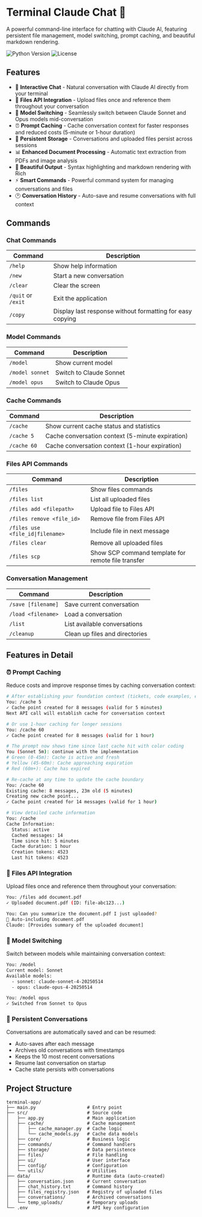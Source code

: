 # Terminal Claude Chat 🤖

A powerful command-line interface for chatting with Claude AI, featuring persistent file management, model switching, prompt caching, and beautiful markdown rendering.

![Python Version](https://img.shields.io/badge/python-3.9+-blue.svg)
![License](https://img.shields.io/badge/license-MIT-green.svg)

## Features

- 💬 **Interactive Chat** - Natural conversation with Claude AI directly from your terminal
- 📎 **Files API Integration** - Upload files once and reference them throughout your conversation
- 🔄 **Model Switching** - Seamlessly switch between Claude Sonnet and Opus models mid-conversation
- ⏰ **Prompt Caching** - Cache conversation context for faster responses and reduced costs (5-minute or 1-hour duration)
- 💾 **Persistent Storage** - Conversations and uploaded files persist across sessions
- 📊 **Enhanced Document Processing** - Automatic text extraction from PDFs and image analysis
- 🎨 **Beautiful Output** - Syntax highlighting and markdown rendering with Rich
- ⚡ **Smart Commands** - Powerful command system for managing conversations and files
- 🕐 **Conversation History** - Auto-save and resume conversations with full context

## Commands

### Chat Commands

| Command | Description |
|---------|-------------|
| `/help` | Show help information |
| `/new` | Start a new conversation |
| `/clear` | Clear the screen |
| `/quit` or `/exit` | Exit the application |
| `/copy` | Display last response without formatting for easy copying |

### Model Commands

| Command | Description |
|---------|-------------|
| `/model` | Show current model |
| `/model sonnet` | Switch to Claude Sonnet |
| `/model opus` | Switch to Claude Opus |

### Cache Commands

| Command | Description |
|---------|-------------|
| `/cache` | Show current cache status and statistics |
| `/cache 5` | Cache conversation context (5-minute expiration) |
| `/cache 60` | Cache conversation context (1-hour expiration) |

### Files API Commands

| Command | Description |
|---------|-------------|
| `/files` | Show files commands |
| `/files list` | List all uploaded files |
| `/files add <filepath>` | Upload file to Files API |
| `/files remove <file_id>` | Remove file from Files API |
| `/files use <file_id\|filename>` | Include file in next message |
| `/files clear` | Remove all uploaded files |
| `/files scp` | Show SCP command template for remote file transfer |

### Conversation Management

| Command | Description |
|---------|-------------|
| `/save [filename]` | Save current conversation |
| `/load <filename>` | Load a conversation |
| `/list` | List available conversations |
| `/cleanup` | Clean up files and directories |

## Features in Detail

### ⏰ Prompt Caching

Reduce costs and improve response times by caching conversation context:

```bash
# After establishing your foundation context (tickets, code examples, etc.)
You: /cache 5
✓ Cache point created for 8 messages (valid for 5 minutes)
Next API call will establish cache for conversation context

# Or use 1-hour caching for longer sessions
You: /cache 60
✓ Cache point created for 8 messages (valid for 1 hour)

# The prompt now shows time since last cache hit with color coding
You (Sonnet 5m): continue with the implementation
# Green (0-45m): Cache is active and fresh
# Yellow (45-60m): Cache approaching expiration  
# Red (60m+): Cache has expired

# Re-cache at any time to update the cache boundary
You: /cache 60
Existing cache: 8 messages, 23m old (5 minutes)
Creating new cache point...
✓ Cache point created for 14 messages (valid for 1 hour)

# View detailed cache information
You: /cache
Cache Information:
  Status: active
  Cached messages: 14
  Time since hit: 5 minutes
  Cache duration: 1 hour
  Creation tokens: 4523
  Last hit tokens: 4523
```

### 📎 Files API Integration

Upload files once and reference them throughout your conversation:

```bash
You: /files add document.pdf
✓ Uploaded document.pdf (ID: file-abc123...)

You: Can you summarize the document.pdf I just uploaded?
📎 Auto-including document.pdf
Claude: [Provides summary of the uploaded document]
```

### 🔄 Model Switching

Switch between models while maintaining conversation context:

```bash
You: /model
Current model: Sonnet
Available models:
  - sonnet: claude-sonnet-4-20250514
  - opus: claude-opus-4-20250514

You: /model opus
✓ Switched from Sonnet to Opus
```

### 💾 Persistent Conversations

Conversations are automatically saved and can be resumed:

- Auto-saves after each message
- Archives old conversations with timestamps
- Keeps the 10 most recent conversations
- Resume last conversation on startup
- Cache state persists with conversations

## Project Structure

```
terminal-app/
├── main.py                   # Entry point
├── src/                      # Source code
│   ├── app.py                # Main application
│   ├── cache/                # Cache management
│   │   ├── cache_manager.py  # Cache logic
│   │   └── cache_models.py   # Cache data models
│   ├── core/                 # Business logic
│   ├── commands/             # Command handlers
│   ├── storage/              # Data persistence
│   ├── files/                # File handling
│   ├── ui/                   # User interface
│   ├── config/               # Configuration
│   └── utils/                # Utilities
├── data/                     # Runtime data (auto-created)
│   ├── conversation.json     # Current conversation
│   ├── chat_history.txt      # Command history
│   ├── files_registry.json   # Registry of uploaded files
│   ├── conversations/        # Archived conversations
│   └── temp_uploads/         # Temporary uploads
└── .env                      # API key configuration
```
